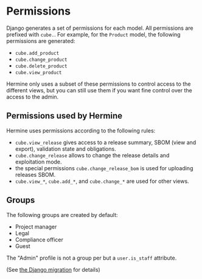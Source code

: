 <!---  
SPDX-FileCopyrightText: Hermine team <hermine@inno3.fr> 
SPDX-License-Identifier: CC-BY-4.0
-->

# Permissions

Django generates a set of permissions for each model. All permissions are prefixed with `cube.`.
For example, for the `Product` model, the following permissions are generated:
* `cube.add_product`
* `cube.change_product`
* `cube.delete_product`
* `cube.view_product`

Hermine only uses a subset of these permissions to control access to the different
views, but you can still use them if you want fine control over the access to the admin.

## Permissions used by Hermine

Hermine uses permissions according to the following rules:

* `cube.view_release` gives access to a release summary, SBOM (view and export), validation state and obligations.
* `cube.change_release` allows to change the release details and exploitation mode.
*  the special permissions `cube.change_release_bom` is used for uploading releases SBOM.
* `cube.view_*`, `cube.add_*`, and `cube.change_*` are used for other views.

## Groups

The following groups are created by default:

* Project manager 
* Legal 
* Compliance officer 
* Guest 


The "Admin" profile is not a group per but a `user.is_staff` attribute.

(See [the Django migration](https://gitlab.com/hermine-project/hermine/-/blob/main/hermine/cube/migrations/0040_default_groups.py?ref_type=heads) for details)
